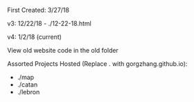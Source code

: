 First Created: 3/27/18

v3: 12/22/18 - ./12-22-18.html

v4: 1/2/18 (current)

View old website code in the old folder

Assorted Projects Hosted (Replace . with gorgzhang.github.io):
- ./map
- ./catan
- ./lebron
